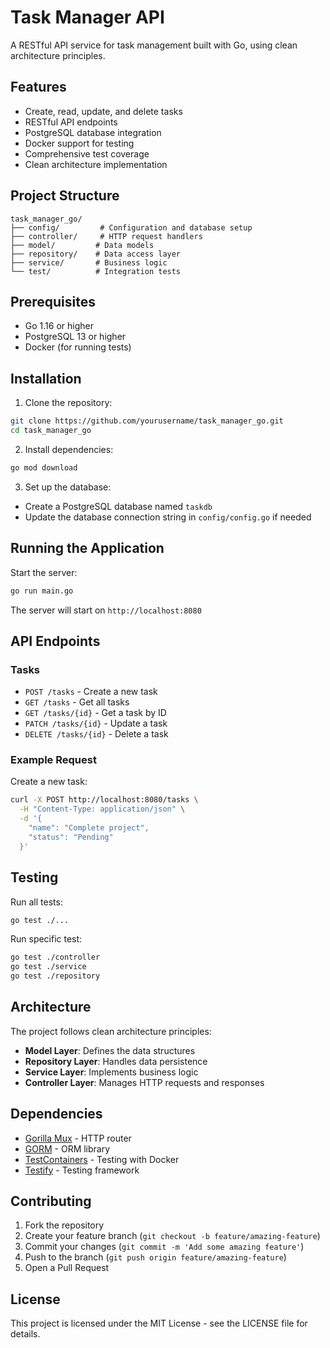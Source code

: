 # Task Manager API

A RESTful API service for task management built with Go, using clean architecture principles.

## Features

- Create, read, update, and delete tasks
- RESTful API endpoints
- PostgreSQL database integration
- Docker support for testing
- Comprehensive test coverage
- Clean architecture implementation

## Project Structure

```
task_manager_go/
├── config/         # Configuration and database setup
├── controller/     # HTTP request handlers
├── model/         # Data models
├── repository/    # Data access layer
├── service/       # Business logic
└── test/          # Integration tests
```

## Prerequisites

- Go 1.16 or higher
- PostgreSQL 13 or higher
- Docker (for running tests)

## Installation

1. Clone the repository:
```bash
git clone https://github.com/yourusername/task_manager_go.git
cd task_manager_go
```

2. Install dependencies:
```bash
go mod download
```

3. Set up the database:
- Create a PostgreSQL database named `taskdb`
- Update the database connection string in `config/config.go` if needed

## Running the Application

Start the server:
```bash
go run main.go
```

The server will start on `http://localhost:8080`

## API Endpoints

### Tasks

- `POST /tasks` - Create a new task
- `GET /tasks` - Get all tasks
- `GET /tasks/{id}` - Get a task by ID
- `PATCH /tasks/{id}` - Update a task
- `DELETE /tasks/{id}` - Delete a task

### Example Request

Create a new task:
```bash
curl -X POST http://localhost:8080/tasks \
  -H "Content-Type: application/json" \
  -d '{
    "name": "Complete project",
    "status": "Pending"
  }'
```

## Testing

Run all tests:
```bash
go test ./...
```

Run specific test:
```bash
go test ./controller
go test ./service
go test ./repository
```

## Architecture

The project follows clean architecture principles:

- **Model Layer**: Defines the data structures
- **Repository Layer**: Handles data persistence
- **Service Layer**: Implements business logic
- **Controller Layer**: Manages HTTP requests and responses

## Dependencies

- [Gorilla Mux](https://github.com/gorilla/mux) - HTTP router
- [GORM](https://gorm.io/) - ORM library
- [TestContainers](https://golang.testcontainers.org/) - Testing with Docker
- [Testify](https://github.com/stretchr/testify) - Testing framework

## Contributing

1. Fork the repository
2. Create your feature branch (`git checkout -b feature/amazing-feature`)
3. Commit your changes (`git commit -m 'Add some amazing feature'`)
4. Push to the branch (`git push origin feature/amazing-feature`)
5. Open a Pull Request

## License

This project is licensed under the MIT License - see the LICENSE file for details. 